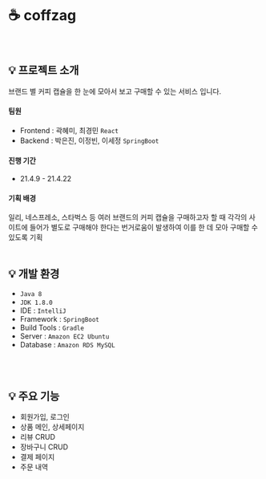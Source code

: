 # ☕ coffzag
<br>

## 💡 프로젝트 소개
브랜드 별 커피 캡슐을 한 눈에 모아서 보고 구매할 수 있는 서비스 입니다. 
<br>

#### 팀원 
* Frontend : 곽혜미, 최경민 `React`
* Backend : 박은진, 이정빈, 이세정 `SpringBoot`

#### 진행 기간
* 21.4.9 - 21.4.22

#### 기획 배경
일리, 네스프레소, 스타벅스 등 여러 브랜드의 커피 캡슐을 구매하고자 할 때 각각의 사이트에 들어가 별도로 구매해야 한다는 번거로움이 발생하여 이를 한 데 모아 구매할 수 있도록 기획 
<br>
<br>

## 💡 개발 환경
- `Java 8`
- `JDK 1.8.0`
- IDE : `IntelliJ`
- Framework : `SpringBoot`
- Build Tools : `Gradle`
- Server : `Amazon EC2 Ubuntu`
- Database : `Amazon RDS MySQL`

<br>
<br>

## 💡 주요 기능
- 회원가입, 로그인
- 상품 메인, 상세페이지
- 리뷰 CRUD
- 장바구니 CRUD
- 결제 페이지
- 주문 내역 
